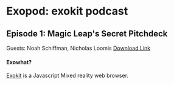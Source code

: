 # Exopod: exokit podcast

## Episode 1: Magic Leap's Secret Pitchdeck
Guests: Noah Schiffman, Nicholas Loomis
[Download Link](/exopod-1.mp3)

#### Exowhat?

[Exokit](https://github.com/modulesio/exokit) is a Javascript Mixed reality web browser.
